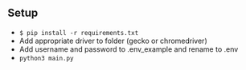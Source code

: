 ## Setup

- `$ pip install -r requirements.txt`
-  Add appropriate driver to folder (gecko or chromedriver)
- Add username and password to .env_example and rename to .env
- `python3 main.py`
